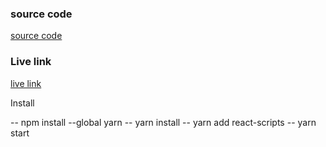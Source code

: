 ### source code 
<a href="https://github.com/rcmehedi15/mehedi-final-portfolio"> source code </a> <br />

### Live link
<a href="https://mehedi-web.netlify.app"> live link </a> 

Install 

-- npm install --global yarn
-- yarn install
-- yarn add react-scripts
-- yarn start
